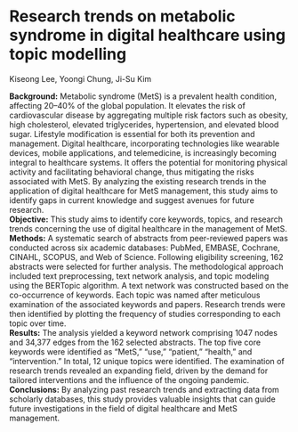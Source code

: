# Research trends on metabolic syndrome in digital healthcare using topic modelling  

Kiseong Lee, Yoongi Chung, Ji-Su Kim  

**Background:** Metabolic syndrome (MetS) is a prevalent health condition, affecting 20–40% of the global population. It elevates the risk of cardiovascular disease by aggregating multiple risk factors such as obesity, high cholesterol, elevated triglycerides, hypertension, and elevated blood sugar. Lifestyle modification is essential for both its prevention and management. Digital healthcare, incorporating technologies like wearable devices, mobile applications, and telemedicine, is increasingly becoming integral to healthcare systems. It offers the potential for monitoring physical activity and facilitating behavioral change, thus mitigating the risks associated with MetS. By analyzing the existing research trends in the application of digital healthcare for MetS management, this study aims to identify gaps in current knowledge and suggest avenues for future research.  
**Objective:** This study aims to identify core keywords, topics, and research trends concerning the use of digital healthcare in the management of MetS.  
**Methods:** A systematic search of abstracts from peer-reviewed papers was conducted across six academic databases: PubMed, EMBASE, Cochrane, CINAHL, SCOPUS, and Web of Science. Following eligibility screening, 162 abstracts were selected for further analysis. The methodological approach included text preprocessing, text network analysis, and topic modeling using the BERTopic algorithm. A text network was constructed based on the co-occurrence of keywords. Each topic was named after meticulous examination of the associated keywords and papers. Research trends were then identified by plotting the frequency of studies corresponding to each topic over time.  
**Results:** The analysis yielded a keyword network comprising 1047 nodes and 34,377 edges from the 162 selected abstracts. The top five core keywords were identified as “MetS,” “use,” “patient,” “health,” and “intervention.” In total, 12 unique topics were identified. The examination of research trends revealed an expanding field, driven by the demand for tailored interventions and the influence of the ongoing pandemic.  
**Conclusions:** By analyzing past research trends and extracting data from scholarly databases, this study provides valuable insights that can guide future investigations in the field of digital healthcare and MetS management.  

